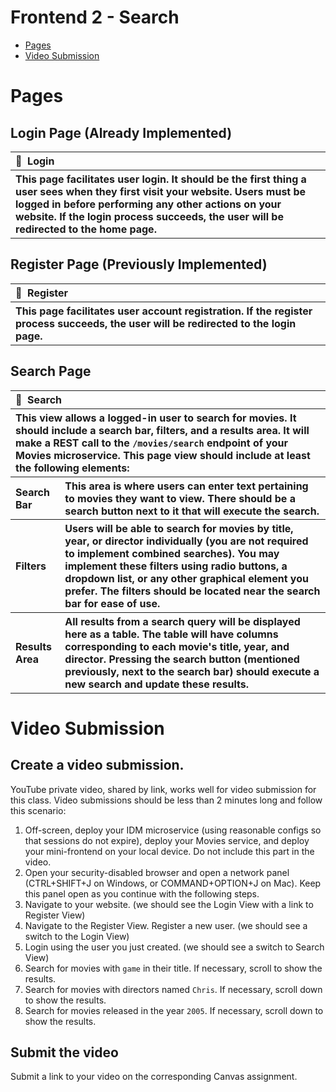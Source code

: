 # Frontend 2 - Search

 - [Pages](#pages)
 - [Video Submission](#video-submission)

# Pages

## Login Page (Already Implemented)

<table>
  <thead>
    <tr>
      <th align="left" width="1100">📄&nbsp;&nbsp;Login</th>
    </tr>
  </thead>
  <tbody>
    <tr></tr>
    <tr>
      <th align="left" >This page facilitates user login. It should be the first thing a user sees when they first visit your website. Users must be logged in before performing any other actions on your website. If the login process succeeds, the user will be redirected to the home page.</th>
    </tr>
  </tbody>
</table>

## Register Page (Previously Implemented)

<table>
  <thead>
    <tr>
      <th align="left" width="1100">📄&nbsp;&nbsp;Register</th>
    </tr>
  </thead>
  <tbody>
    <tr></tr>
    <tr>
      <th align="left" >This page facilitates user account registration. If the register process succeeds, the user will be redirected to the login page.</th>
    </tr>
  </tbody>
</table>

## Search Page

<table>
  <thead>
    <tr>
      <th colspan="2"  align="left" width="1100">📄&nbsp;&nbsp;Search</th>
    </tr>
  </thead>
  <tbody>
    <tr></tr>
    <tr>
      <th  colspan="2" align="left" >This view allows a logged-in user to search for movies. It should include a search bar, filters, and a results area. It will make a REST call to the <code>/movies/search</code> endpoint of your Movies microservice. This page view should include at least the following elements:</th>
    </tr>
    <tr>
      <th align="left">Search Bar</th><th align="left" >This area is where users can enter text pertaining to movies they want to view. There should be a search button next to it that will execute the search.</th>
    </tr>
    <tr></tr>
    <tr>
      <th align="left" >Filters</th><th align="left" >Users will be able to search for movies by title, year, or director individually (you are not required to implement combined searches). You may implement these filters using radio buttons, a dropdown list, or any other graphical element you prefer. The filters should be located near the search bar for ease of use.</th>
    </tr>
    <tr></tr>
    <tr>
      <th align="left" >Results Area</th> <th align="left" >All results from a search query will be displayed here as a table. The table will have columns corresponding to each movie's title, year, and director. Pressing the search button (mentioned previously, next to the search bar) should execute a new search and update these results.</th>
    </tr>
  </tbody>
</table>

# Video Submission

## Create a video submission. 
YouTube private video, shared by link, works well for video submission for this class. Video submissions should be less than 2 minutes long and follow this scenario:
1. Off-screen, deploy your IDM microservice (using reasonable configs so that sessions do not expire), deploy your Movies service, and deploy your mini-frontend on your local device. Do not include this part in the video.
2. Open your security-disabled browser and open a network panel (CTRL+SHIFT+J on Windows, or COMMAND+OPTION+J on Mac). Keep this panel open as you continue with the following steps.
3. Navigate to your website. (we should see the Login View with a link to Register View)
4. Navigate to the Register View. Register a new user. (we should see a switch to the Login View)
5. Login using the user you just created. (we should see a switch to Search View)
6. Search for movies with `game` in their title. If necessary, scroll to show the results.
7. Search for movies with directors named `Chris`. If necessary, scroll down to show the results.
8. Search for movies released in the year `2005`. If necessary, scroll down to show the results.

## Submit the video
Submit a link to your video on the corresponding Canvas assignment.
